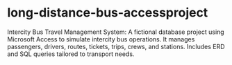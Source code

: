 # long-distance-bus-accessproject
Intercity Bus Travel Management System: A fictional database project using Microsoft Access to simulate intercity bus operations. It manages passengers, drivers, routes, tickets, trips, crews, and stations. Includes ERD and SQL queries tailored to transport needs.
